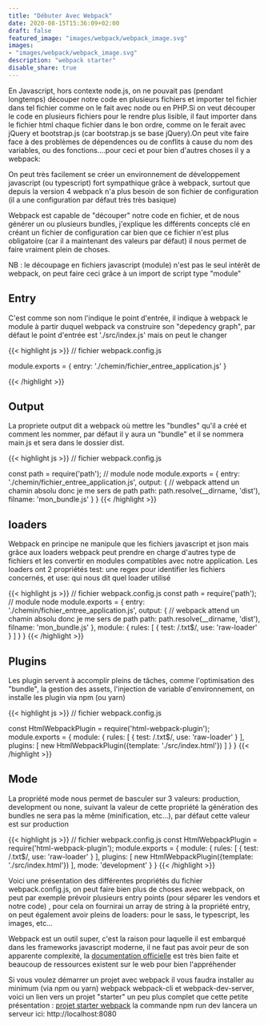 ```yaml
---
title: "Débuter Avec Webpack"
date: 2020-08-15T15:36:09+02:00
draft: false
featured_image: "images/webpack/webpack_image.svg"
images:
- "images/webpack/webpack_image.svg"
description: "webpack starter"
disable_share: true
---
```


En Javascript, hors contexte node.js, on ne pouvait pas (pendant longtemps) découper notre code en plusieurs fichiers et importer tel fichier dans tel fichier comme on le fait avec node ou en PHP.Si on veut découper le code en plusieurs fichiers pour le rendre plus lisible, il faut importer dans le fichier html  chaque fichier dans le bon ordre, comme on le ferait avec jQuery et bootstrap.js (car bootstrap.js se base jQuery).On peut vite faire face à des problèmes de dépendences ou de conflits à cause du nom des variables, ou des fonctions....pour ceci et pour bien d'autres choses il y a webpack:

On peut très facilement se créer un environnement de développement javascript (ou typescript) fort sympathique grâce à webpack, surtout que depuis la version 4 webpack n'a plus besoin de son fichier de configuration (il a une configuration par défaut très très basique)

Webpack est capable de "découper" notre code en fichier, et de nous générer un ou plusieurs bundles, j'explique les différents concepts clé en créant un fichier de configuration car bien que ce fichier n'est plus obligatoire (car il a maintenant des valeurs par défaut) il nous permet de faire vraiment plein de choses.

NB : le découpage en fichiers javascript (module) n'est pas le seul intérêt de webpack, on peut faire ceci grâce à un import de script type "module"

## Entry

C'est comme son nom l'indique le point d'entrée, il indique à webpack le module à partir duquel webpack va construire son "depedency graph", par défaut le point d'entrée est './src/index.js' mais on peut le changer

{{< highlight js >}}
// fichier webpack.config.js

module.exports = {
    entry: './chemin/fichier_entree_application.js'
}

{{< /highlight >}}

## Output

La propriete output dit a webpack où mettre les "bundles" qu'il a créé et comment les nommer, par défaut il y aura un "bundle" et il se nommera main.js et sera dans le dossier dist.

{{< highlight js >}}
// fichier webpack.config.js

const path = require('path'); // module node
module.exports = {
    entry: './chemin/fichier_entree_application.js',
    output: {
        // webpack attend un chamin absolu donc je me sers de path
        path: path.resolve(__dirname, 'dist'),
        filname: 'mon_bundle.js'
    }
}
{{< /highlight >}}

## loaders

Webpack en principe ne manipule que les fichiers javascript et json mais grâce aux loaders webpack peut prendre en charge d'autres type de fichiers et les convertir en modules compatibles avec notre application.
Les loaders ont 2 propriétés test: une regex pour identifier les fichiers concernés, et use: qui nous dit quel loader utilisé

{{< highlight js >}}
// fichier webpack.config.js
const path = require('path'); // module node
module.exports = {
    entry: './chemin/fichier_entree_application.js',
    output: {
        // webpack attend un chamin absolu donc je me sers de path
        path: path.resolve(__dirname, 'dist'),
        filname: 'mon_bundle.js'
    },
    module: {
        rules: [
            {
                test: /\.txt$/,
                use: 'raw-loader'
            }
        ]
    }
}
{{< /highlight >}}

## Plugins

Les plugin servent à accomplir pleins de tâches, comme l'optimisation des "bundle", la gestion des assets, l'injection de variable d'environnement, on installe les plugin via npm (ou yarn)
 
{{< highlight js >}}
// fichier webpack.config.js

const HtmlWebpackPlugin = require('html-webpack-plugin');
module.exports = {
    module: {
        rules: [
            {
                test: /\.txt$/,
                use: 'raw-loader'
            }
        ],
        plugins: [
            new HtmlWebpackPlugin({template: './src/index.html'})
        ]
    }
}
{{< /highlight >}}

## Mode 

La propriété mode nous permet de basculer sur 3 valeurs: production, development ou none, suivant la valeur de cette propriété la génération des bundles ne sera pas la même (minification, etc...), par défaut cette valeur est sur production

{{< highlight js >}}
// fichier webpack.config.js
const HtmlWebpackPlugin = require('html-webpack-plugin');
module.exports = {
    module: {
        rules: [
            {
                test: /\.txt$/,
                use: 'raw-loader'
            }
        ],
        plugins: [
            new HtmlWebpackPlugin({template: './src/index.html'})
        ],
        mode: 'development'
    }
}
{{< /highlight >}}

Voici une présentation des différentes propriétés du fichier webpack.config.js, on peut faire bien plus de choses avec webpack, on peut par exemple prévoir plusieurs entry points (pour séparer les vendors et notre code) , pour cela on fournirai un array de string à la propriété entry, on peut également avoir pleins de loaders: pour le sass, le typescript, les images, etc...

Webpack est un outil super, c'est la raison pour laquelle il est embarqué dans les frameworks javascript moderne, il ne faut pas avoir peur de son apparente complexité, la [documentation officielle](https://webpack.js.org/) est très bien faite et beaucoup de ressources existent sur le web pour bien l'appréhender

Si vous voulez démarrer un projet avec webpack il vous faudra installer au minimum (via npm ou yarn) webpack webpack-cli et webpack-dev-server, voici un lien vers un projet "starter" un peu plus complet que cette petite présentation : [projet starter webpack](https://github.com/nootim/webpack-starter) la commande npm run dev lancera un serveur ici: http://localhost:8080

